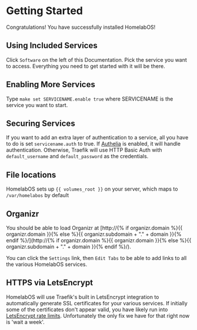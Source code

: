 # Getting Started

Congratulations! You have successfully installed HomelabOS!

## Using Included Services

Click `Software` on the left of this Documentation. Pick the service you want to access. Everything you need to get started with it will be there.

## Enabling More Services

Type `make set SERVICENAME.enable true` where SERVICENAME is the service you want to start.

## Securing Services

If you want to add an extra layer of authentication to a service, all you have to do is set `servicename.auth` to true. If [Authelia](/docs/software/authelia/) is enabled, it will handle authentication. Otherwise, Traefik will use HTTP Basic Auth with `default_username` and `default_password` as the credentials.

## File locations

HomelabOS sets up `{{ volumes_root }}` on your server, which maps to `/var/homelabos` by default

## Organizr

You should be able to load Organizr at [http://{% if organizr.domain %}{{ organizr.domain }}{% else %}{{ organizr.subdomain + "." + domain }}{% endif %}/](http://{% if organizr.domain %}{{ organizr.domain }}{% else %}{{ organizr.subdomain + "." + domain }}{% endif %}/).

You can click the `Settings` link, then `Edit Tabs` to be able to add links to all the various HomelabOS services.

## HTTPS via LetsEncrypt

HomelabOS will use Traefik's built in LetsEncrypt integration to automatically generate SSL certificates for your various services. If initially some of the certificates don't appear valid, you have likely run into [LetsEncrypt rate limits](https://letsencrypt.org/docs/rate-limits/). Unfortunately the only fix we have for that right now is 'wait a week'.
